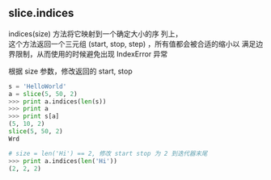## slice.indices

indices(size) 方法将它映射到一个确定大小的序
列上，  
这个方法返回一个三元组 (start, stop, step) ，所有值都会被合适的缩小以
满足边界限制，从而使用的时候避免出现 IndexError 异常

根据 size 参数，修改返回的 start, stop

```python
s = 'HelloWorld'
a = slice(5, 50, 2)
>>> print a.indices(len(s))
>>> print a
>>> print s[a]
(5, 10, 2)
slice(5, 50, 2)
Wrd

# size = len('Hi') == 2, 修改 start stop 为 2 到迭代器末尾
>>> print a.indices(len('Hi'))
(2, 2, 2)
```
